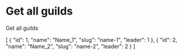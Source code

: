 # Get all guilds

<highlight>Get all guilds</highlight>

<api-endpoint openapi-path="./../../data.yaml" endpoint="/guilds" method="GET">
	<response type="200">
		<sample lang="JSON">
			[
				{
					"id": 1,
					"name": "Name_1",
					"slug": "name-1",
					"leader": 1
				},
				{
					"id": 2,
					"name": "Name_2",
					"slug": "name-2",
					"leader": 2
				}
			]
		</sample>
	</response>
</api-endpoint>